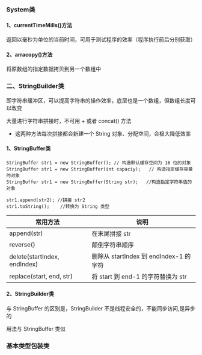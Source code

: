 ### System类
#### 1、currentTimeMills()方法
返回以毫秒为单位的当前时间，可用于测试程序的效率（程序执行前后分别获取）
#### 2、arracopy()方法

将原数组的指定数据拷贝到另一个数组中

### 二、StringBuilder类
即字符串缓冲区，可以提高字符串的操作效率，底层也是一个数组，但数组长度可以改变

大量进行字符串拼接时，不可用 + 或者 concat() 方法
- 这两种方法每次拼接都会新建一个 String 对象、分配空间，会极大降低效率

#### 1、StringBuffer类

```
StringBuffer str1 = new StringBuffer(); // 构造默认缓存空间为 16 位的对象
StringBuffer str1 = new StringBuffer(int capaciy);   // 构造指定缓存容量的对象
StringBuffer str1 = new StringBuffer(String str);   //构造指定字符串值的对象

str1.append(str2); //拼接 str2 
str1.toString();    //转换为 String 类型
```


常用方法 |说明
---|---
append(str) | 在末尾拼接 str
reverse() |颠倒字符串顺序
delete(startIndex, endIndex) |删除从 startIndex 到 endIndex-1 的字符
replace(start, end, str) |将 start 到 end-1 的字符替换为 str




#### 2、StringBuilder类
与 StringBuffer 的区别是，StringBuilder 不是线程安全的，不能同步访问,是异步的

用法与 StringBuffer 类似

### 基本类型包装类